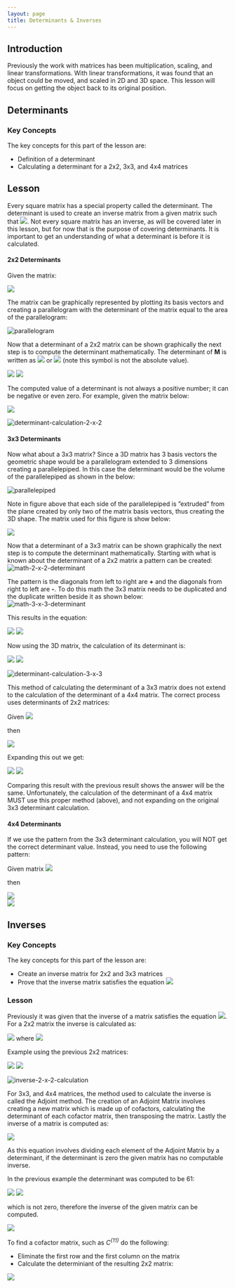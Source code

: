 ```yaml
---
layout: page
title: Determinants & Inverses
---
```

## Introduction
Previously the work with matrices has been multiplication, scaling, and linear transformations. With linear transformations, it was found that an object could be moved, and scaled in 2D and 3D space. This lesson will focus on getting the object back to its original position.

## Determinants
### Key Concepts
The key concepts for this part of the lesson are:
* Definition of a determinant
* Calculating a determinant for a 2x2, 3x3, and 4x4 matrices

## Lesson
Every square matrix has a special property called the determinant. The determinant is used to create an inverse matrix from a given matrix such that <img src="https://latex.codecogs.com/svg.latex?\large&space;M\times{M^{-1}=I"/>. Not every square matrix has an inverse, as will be covered later in this lesson, but for now that is the purpose of covering determinants. It is important to get an understanding of what a determinant is before it is calculated.

#### 2x2 Determinants
Given the matrix:

<img src="https://latex.codecogs.com/svg.latex?\large&space;M=\left[\begin{array}{cc}3&1\\1&2\end{array}\right]"/>

The matrix can be graphically represented by plotting its basis vectors and creating a parallelogram with the determinant of the matrix equal to the area of the parallelogram:

![parallelogram](files/parallelogram.jpg)

Now that a determinant of a 2x2 matrix can be shown graphically the next step is to compute the determinant mathematically. The determinant of **M** is written as <img src="https://latex.codecogs.com/svg.latex?\large&space;detM"/> or <img src="https://latex.codecogs.com/svg.latex?\large&space;\vert{M}\vert"/> (note this symbol is not the absolute value).

<img src="https://latex.codecogs.com/svg.latex?\large&space;\vert{M}\vert=\left|\begin{array}{cc}M_{11}&M_{12}\\M_{21}&M_{22}\end{array}\right|=M_{11}M_{22}-M_{12}M_{21}"/>

<img src="https://latex.codecogs.com/svg.latex?\large&space;\vert{M}\vert=\left|\begin{array}{cc}3&1\\1&2\end{array}\right|=(3)(2)-(1)(1)=5"/>

The computed value of a determinant is not always a positive number; it can be negative or even zero. For example, given the matrix below:

<img src="https://latex.codecogs.com/svg.latex?\large&space;\vert{M}\vert=\left|\begin{array}{cc}-3&2\\4&5\end{array}\right|=(-3)(5)-(2)(4)=-23"/>

![determinant-calculation-2-x-2](files/determinant-calculation-2-x-2.jpg)

#### 3x3 Determinants
Now what about a 3x3 matrix? Since a 3D matrix has 3 basis vectors the geometric shape would be a parallelogram extended to 3 dimensions creating a parallelepiped. In this case the determinant would be the volume of the parallelepiped as shown in the below:

![parallelepiped](files/parallelepiped.jpg)

Note in figure above that each side of the parallelepiped is ”extruded” from the plane created by only two of the matrix basis vectors, thus creating the 3D shape. The matrix used for this figure is show below:

<img src="https://latex.codecogs.com/svg.latex?\large&space;\vert{M}\vert=\left|\begin{array}{ccc}2&5&1\\1&2&5\\4&3&4\end{array}\right|"/>

Now that a determinant of a 3x3 matrix can be shown graphically the next step is to compute the determinant mathematically. Starting with what is known about the determinant of a 2x2 matrix a pattern can be created:<br>
![math-2-x-2-determinant](files/math-2-x-2-determinant.jpg)

The pattern is the diagonals from left to right are **+** and the diagonals from right to left are **-**. To do this math the 3x3 matrix needs to be duplicated and the duplicate written beside it as shown below:<br>
![math-3-x-3-determinant](files/math-3-x-3-determinant.jpg)

This results in the equation:

<img src="https://latex.codecogs.com/svg.latex?\large&space;\vert{M}\vert=\left|\begin{array}{ccc}M_{11}&M_{12}&M_{13}\\M_{21}&M_{22}&M_{23}\\M_{31}&M_{32}&M_{33}\end{array}\right|"/>

<img src="https://latex.codecogs.com/svg.latex?\large&space;=M_{11}M_{22}M_{33}+M_{12}M_{23}M_{31}+M_{13}M_{21}M_{31}-M_{13}M_{22}M_{31}-M_{12}M_{21}M_{33}-M_{11}M_{23}M_{32}"/>

Now using the 3D matrix, the calculation of its determinant is:

<img src="https://latex.codecogs.com/svg.latex?\large&space;\vert{M}\vert=\left|\begin{array}{ccc}2&5&1\\1&2&5\\4&3&4\end{array}\right|=(2)(2)(4)+(5)(5)(4)+(1)(1)(3)-(1)(2)(4)-(5)(1)(4)-(2)(3)(5)"/>
<img src="https://latex.codecogs.com/svg.latex?\large&space;=16+100+3-8-20-30=61"/>

![determinant-calculation-3-x-3](files/determinant-calculation-3-x-3.jpg)

This method of calculating the determinant of a 3x3 matrix does not extend to the calculation of the determinant of a 4x4 matrix. The correct process uses determinants of 2x2 matrices:

Given <img src="https://latex.codecogs.com/svg.latex?\large&space;M=\left[\begin{array}{ccc}M_{11}&M_{12}&M_{13}\\M_{21}&M_{22}&M_{23}\\M_{31}&M_{32}&M_{33}\end{array}\right]"/>

then

<img src="https://latex.codecogs.com/svg.latex?\large&space;det(M)=M_{11}\times{det\left[\begin{array}{cc}M_{22}&M_{23}\\M_{32}&M_{33}\end{array}\right]}-M_{12}\times{det\left[\begin{array}{cc}M_{21}&M_{23}\\M_{31}&M_{33}\end{array}\right]}+M_{13}\times{det\left[\begin{array}{cc}M_{21}&M_{22}\\M_{31}&M_{32}\end{array}\right]}"/>

Expanding this out we get:

<img src="https://latex.codecogs.com/svg.latex?\large&space;det(M)=M_{11}(M_{22}M_{33}-M_{23}M_{32})-M_{12}(M_{21}M_{33}-M_{23}M_{31})+M_{13}(M_{21}M_{32}-M_{22}M_{31})"/>

<img src="https://latex.codecogs.com/svg.latex?\large&space;det(M)=M_{11}M_{22}M_{33}-M_{11}M_{23}M_{32}-M_{12}M_{21}M_{33}+M_{12}M_{23}M_{31}+M_{13}M_{21}M_{32}-M_{13}M_{22}M_{31}"/>

Comparing this result with the previous result shows the answer will be the same. Unfortunately, the calculation of the determinant of a 4x4 matrix MUST use this proper method (above), and not expanding on the original 3x3 determinant calculation.

#### 4x4 Determinants
If we use the pattern from the 3x3 determinant calculation, you will NOT get the correct determinant value. Instead, you need to use the following pattern:

Given matrix <img src="https://latex.codecogs.com/svg.latex?\large&space;M=\left[\begin{array}{cccc}M_{11}&M_{12}&M_{13}&M_{14}\\M_{21}&M_{22}&M_{23}&M_{24}\\M_{31}&M_{32}&M_{33}&M_{34}\\M_{41}&M_{42}&M_{43}&M_{44}\end{array}\right]"/>

then

<img src="https://latex.codecogs.com/svg.latex?\large&space;det(M)=M_{11}\times{det\left[\begin{array}{ccc}M_{22}&M_{23}&M_{24}\\M_{32}&M_{33}&M_{34}\\M_{42}&M_{43}&M_{44}\end{array}\right]-M_{12}\times{det\left[\begin{array}{ccc}M_{21}&M_{23}&M_{24}\\M_{31}&M_{33}&M_{34}\\M_{41}&M_{43}&M_{44}\end{array}\right]"/><br><img src="https://latex.codecogs.com/svg.latex?\large&space;+M_{13}\times{det\left[\begin{array}{ccc}M_{21}&M_{22}&M_{24}\\M_{31}&M_{32}&M_{34}\\M_{41}&M_{42}&M_{44}\end{array}\right]-M_{14}\times{det\left[\begin{array}{ccc}M_{21}&M_{22}&M_{23}\\M_{31}&M_{32}&M_{33}\\M_{41}&M_{42}&M_{43}\end{array}\right]"/>


## Inverses
### Key Concepts
The key concepts for this part of the lesson are:
* Create an inverse matrix for 2x2 and 3x3 matrices
* Prove that the inverse matrix satisfies the equation <img src="https://latex.codecogs.com/svg.latex?\large&space;M\times{M^{-1}=I"/>

### Lesson
Previously it was given that the inverse of a matrix satisfies the equation <img src="https://latex.codecogs.com/svg.latex?\large&space;M\times{M^{-1}=I"/>. For a 2x2 matrix the inverse is calculated as:

<img src="https://latex.codecogs.com/svg.latex?\large&space;M^{-1}=\frac{1}{detM}M^{'}"/> where <img src="https://latex.codecogs.com/svg.latex?\large&space;M^{'}=\left[\begin{array}{cc}M_{22}&-M_{12}\\-M_{21}&M_{11}\end{array}\right]"/>

Example using the previous 2x2 matrices:

<img src="https://latex.codecogs.com/svg.latex?\large&space;\vert{M}\vert=\left|\begin{array}{cc}-3&2\\4&5\end{array}\right|=(-3)(5)-(2)(4)=-23"/>

<img src="https://latex.codecogs.com/svg.latex?\large&space;M^{-1}=\frac{1}{-23}\left[\begin{array}{cc}5&-2\\-4&-3\end{array}\right]=\left[\begin{array}{cc}-0.2174&0.0870\\0.1739&0.1304\end{array}\right]"/>

![inverse-2-x-2-calculation](files/inverse-2-x-2-calculation.jpg)

For 3x3, and 4x4 matrices, the method used to calculate the inverse is called the Adjoint method. The creation of an Adjoint Matrix involves creating a new matrix which is made up of cofactors, calculating the determinant of each cofactor matrix, then transposing the matrix. Lastly the inverse of a matrix is computed as:

<img src="https://latex.codecogs.com/svg.latex?\large&space;M^{-1}=\frac{adj(M)}{\vert{M}\vert}"/>

As this equation involves dividing each element of the Adjoint Matrix by a determinant, if the determinant is zero the given matrix has no computable inverse.

In the previous example the determinant was computed to be 61:

<img src="https://latex.codecogs.com/svg.latex?\large&space;\vert{M}\vert=\left|\begin{array}{ccc}2&5&1\\1&2&5\\4&3&4\end{array}\right|=(2)(2)(4)+(5)(5)(4)+(1)(1)(3)-(1)(2)(4)-(5)(1)(4)-(2)(3)(5)"/>
<img src="https://latex.codecogs.com/svg.latex?\large&space;=16+100+3-8-20-30=61"/>

which is not zero, therefore the inverse of the given matrix can be computed.

<img src="https://latex.codecogs.com/svg.latex?\large&space;adj(M)={\left[\begin{array}{ccc}C^{11}&-C^{12}&C^{13}\\-C^{21}&C^{22}&-C^{23}\\C^{31}&-C^{32}&C^{33}\end{array}\right]}^T"/>

To find a cofactor matrix, such as _C<sup>{11}</sup>_ do the following:
* Eliminate the first row and the first column on the matrix
* Calculate the determiniant of the resulting 2x2 matrix:

<img src="https://latex.codecogs.com/svg.latex?\large&space;C^{11}=\left|\begin{array}{cc}2&3\\5&4\end{array}\right|=-7"/>
